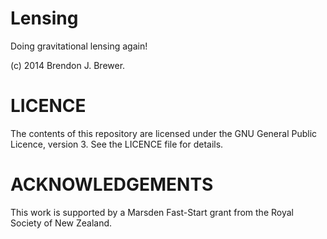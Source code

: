 Lensing
=======

Doing gravitational lensing again!

(c) 2014 Brendon J. Brewer.

LICENCE
=======

The contents of this repository are licensed under the GNU General Public
Licence, version 3. See the LICENCE file for details.

ACKNOWLEDGEMENTS
================

This work is supported by a Marsden Fast-Start grant
from the Royal Society of New Zealand.
